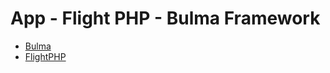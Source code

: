 # App - Flight PHP - Bulma Framework

- [Bulma](https://bulma.io/)
- [FlightPHP](https://flightphp.com/)
